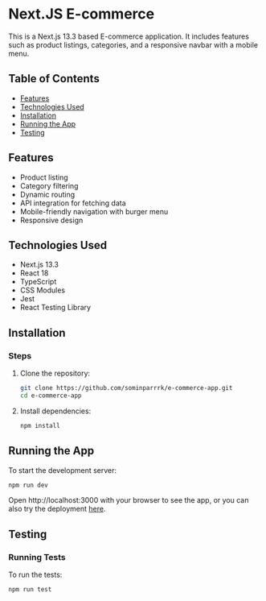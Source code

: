 # Next.JS E-commerce

This is a Next.js 13.3 based E-commerce application. It includes features such as product listings, categories, and a responsive navbar with a mobile menu.

## Table of Contents

- [Features](#features)
- [Technologies Used](#technologies-used)
- [Installation](#installation)
- [Running the App](#running-the-app)
- [Testing](#testing)

## Features

- Product listing
- Category filtering
- Dynamic routing
- API integration for fetching data
- Mobile-friendly navigation with burger menu
- Responsive design

## Technologies Used

- Next.js 13.3
- React 18
- TypeScript
- CSS Modules
- Jest
- React Testing Library

## Installation

### Steps

1. Clone the repository:

   ```bash
   git clone https://github.com/sominparrrk/e-commerce-app.git
   cd e-commerce-app
   ```

2. Install dependencies:
   ```bash
   npm install
   ```

## Running the App

To start the development server:

```bash
npm run dev
```

Open http://localhost:3000 with your browser to see the app, or you can also try the deployment [here](https://next-js-e-commerce-five.vercel.app/).

## Testing

### Running Tests

To run the tests:

```bash
npm run test
```
